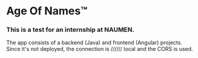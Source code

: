 # Age Of Names™

### This is a test for an internship at NAUMEN.

The app consists of a backend (Java) and frontend (Angular) projects. Since it's not deployed, the connection is ////// local and the CORS is used.
